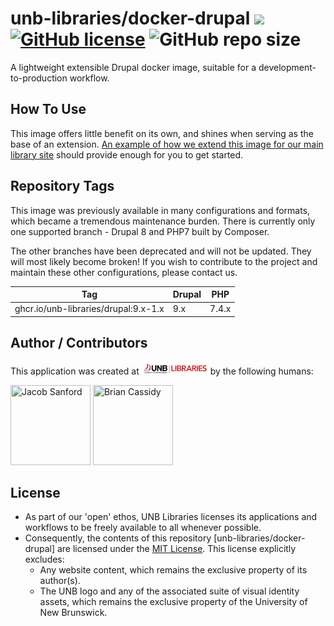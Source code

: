 # unb-libraries/docker-drupal  [![](https://github.com/unb-libraries/docker-drupal/workflows/build-test-deploy/badge.svg?branch=`9.x-1.x`)](https://github.com/unb-libraries/docker-drupal/actions?query=workflow%3Abuild-test-deploy) [![GitHub license](https://img.shields.io/github/license/unb-libraries/docker-drupal)](https://github.com/unb-libraries/lib.unb.ca/blob/prod/LICENSE) ![GitHub repo size](https://img.shields.io/github/repo-size/unb-libraries/docker-drupal?label=lean%20repo%20size)
A lightweight extensible Drupal docker image, suitable for a development-to-production workflow.

## How To Use
This image offers little benefit on its own, and shines when serving as the base of an extension. [An example of how we extend this image for our main library site](https://github.com/unb-libraries/lib.unb.ca) should provide enough for you to get started.

## Repository Tags
This image was previously available in many configurations and formats, which became a tremendous maintenance burden. There is currently only one supported branch - Drupal 8 and PHP7 built by Composer.

The other branches have been deprecated and will not be updated. They will most likely become broken! If you wish to contribute to the project and maintain these other configurations, please contact us.

|                    Tag                    | Drupal | PHP   |
|:-----------------------------------------:|--------|-------|
| ghcr.io/unb-libraries/drupal:9.x-1.x |   9.x  | 7.4.x |

## Author / Contributors
This application was created at [![UNB Libraries](https://github.com/unb-libraries/assets/raw/master/unblibbadge.png "UNB Libraries")](https://lib.unb.ca) by the following humans:

<a href="https://github.com/JacobSanford"><img src="https://avatars.githubusercontent.com/u/244894?v=3" title="Jacob Sanford" width="128" height="128"></a>
<a href="https://github.com/bricas"><img src="https://avatars.githubusercontent.com/u/18400?v=3" title="Brian Cassidy" width="128" height="128"></a>

## License
- As part of our 'open' ethos, UNB Libraries licenses its applications and workflows to be freely available to all whenever possible.
- Consequently, the contents of this repository [unb-libraries/docker-drupal] are licensed under the [MIT License](http://opensource.org/licenses/mit-license.html). This license explicitly excludes:
  - Any website content, which remains the exclusive property of its author(s).
  - The UNB logo and any of the associated suite of visual identity assets, which remains the exclusive property of the University of New Brunswick.
